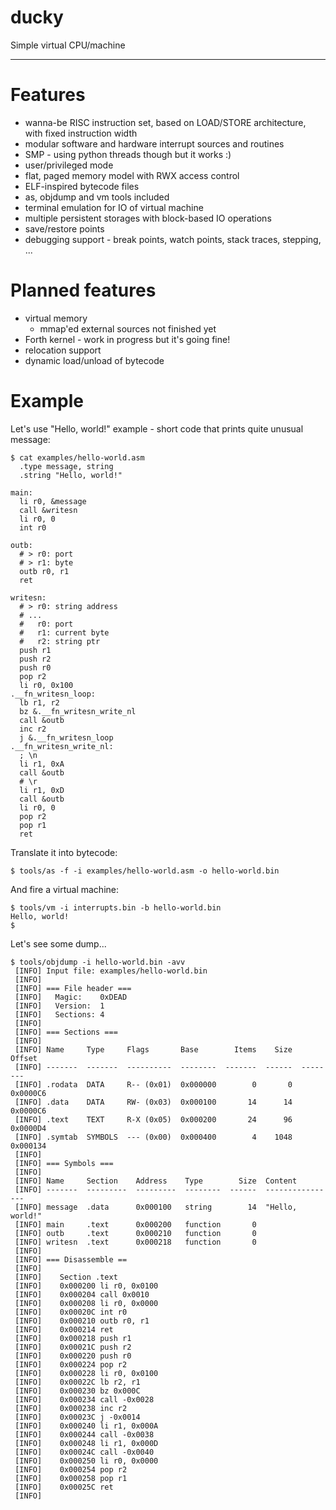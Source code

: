 ducky
=====

Simple virtual CPU/machine

- - -

# Features

* wanna-be RISC instruction set, based on LOAD/STORE architecture, with fixed instruction width
* modular software and hardware interrupt sources and routines
* SMP - using python threads though but it works :)
* user/privileged mode
* flat, paged memory model with RWX access control
* ELF-inspired bytecode files
* as, objdump and vm tools included
* terminal emulation for IO of virtual machine
* multiple persistent storages with block-based IO operations
* save/restore points
* debugging support - break points, watch points, stack traces, stepping, ...

# Planned features

* virtual memory
  * mmap'ed external sources not finished yet
* Forth kernel - work in progress but it's going fine!
* relocation support
* dynamic load/unload of bytecode

# Example

Let's use "Hello, world!" example - short code that prints quite unusual message:

```
$ cat examples/hello-world.asm
  .type message, string
  .string "Hello, world!"

main:
  li r0, &message
  call &writesn
  li r0, 0
  int r0

outb:
  # > r0: port
  # > r1: byte
  outb r0, r1
  ret

writesn:
  # > r0: string address
  # ...
  #   r0: port
  #   r1: current byte
  #   r2: string ptr
  push r1
  push r2
  push r0
  pop r2
  li r0, 0x100
.__fn_writesn_loop:
  lb r1, r2
  bz &.__fn_writesn_write_nl
  call &outb
  inc r2
  j &.__fn_writesn_loop
.__fn_writesn_write_nl:
  ; \n
  li r1, 0xA
  call &outb
  # \r
  li r1, 0xD
  call &outb
  li r0, 0
  pop r2
  pop r1
  ret
```

Translate it into bytecode:

```
$ tools/as -f -i examples/hello-world.asm -o hello-world.bin
```

And fire a virtual machine:

```
$ tools/vm -i interrupts.bin -b hello-world.bin
Hello, world!
$
```

Let's see some dump...

```
$ tools/objdump -i hello-world.bin -avv
 [INFO] Input file: examples/hello-world.bin 
 [INFO] 
 [INFO] === File header === 
 [INFO]   Magic:    0xDEAD 
 [INFO]   Version:  1 
 [INFO]   Sections: 4 
 [INFO] 
 [INFO] === Sections === 
 [INFO] 
 [INFO] Name     Type     Flags       Base        Items    Size  Offset 
 [INFO] -------  -------  ----------  --------  -------  ------  -------- 
 [INFO] .rodata  DATA     R-- (0x01)  0x000000        0       0  0x0000C6 
 [INFO] .data    DATA     RW- (0x03)  0x000100       14      14  0x0000C6 
 [INFO] .text    TEXT     R-X (0x05)  0x000200       24      96  0x0000D4 
 [INFO] .symtab  SYMBOLS  --- (0x00)  0x000400        4    1048  0x000134 
 [INFO] 
 [INFO] === Symbols === 
 [INFO] 
 [INFO] Name     Section    Address    Type        Size  Content 
 [INFO] -------  ---------  ---------  --------  ------  ---------------- 
 [INFO] message  .data      0x000100   string        14  "Hello, world!" 
 [INFO] main     .text      0x000200   function       0 
 [INFO] outb     .text      0x000210   function       0 
 [INFO] writesn  .text      0x000218   function       0 
 [INFO] 
 [INFO] === Disassemble == 
 [INFO] 
 [INFO]    Section .text 
 [INFO]    0x000200 li r0, 0x0100 
 [INFO]    0x000204 call 0x0010 
 [INFO]    0x000208 li r0, 0x0000 
 [INFO]    0x00020C int r0 
 [INFO]    0x000210 outb r0, r1 
 [INFO]    0x000214 ret 
 [INFO]    0x000218 push r1 
 [INFO]    0x00021C push r2 
 [INFO]    0x000220 push r0 
 [INFO]    0x000224 pop r2 
 [INFO]    0x000228 li r0, 0x0100 
 [INFO]    0x00022C lb r2, r1 
 [INFO]    0x000230 bz 0x000C 
 [INFO]    0x000234 call -0x0028 
 [INFO]    0x000238 inc r2 
 [INFO]    0x00023C j -0x0014 
 [INFO]    0x000240 li r1, 0x000A 
 [INFO]    0x000244 call -0x0038 
 [INFO]    0x000248 li r1, 0x000D 
 [INFO]    0x00024C call -0x0040 
 [INFO]    0x000250 li r0, 0x0000 
 [INFO]    0x000254 pop r2 
 [INFO]    0x000258 pop r1 
 [INFO]    0x00025C ret 
 [INFO] 
```
